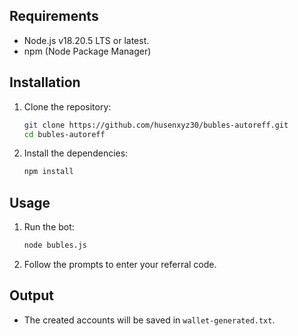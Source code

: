 ## Requirements

- Node.js v18.20.5 LTS or latest.
- npm (Node Package Manager)

## Installation

1. Clone the repository:

   ```sh
   git clone https://github.com/husenxyz30/bubles-autoreff.git
   cd bubles-autoreff
   ```

2. Install the dependencies:

   ```sh
   npm install
   ```

## Usage

1. Run the bot:

   ```sh
   node bubles.js
   ```

2. Follow the prompts to enter your referral code.

## Output

- The created accounts will be saved in `wallet-generated.txt`.
